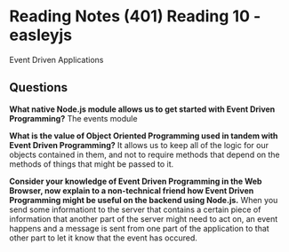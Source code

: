 # Reading Notes (401) Reading 10 - easleyjs

Event Driven Applications

## Questions
**What native Node.js module allows us to get started with Event Driven Programming?**
The events module

**What is the value of Object Oriented Programming used in tandem with Event Driven Programming?**
It allows us to keep all of the logic for our objects contained in them, and not to require methods that depend on the methods of things that might be passed to it.

**Consider your knowledge of Event Driven Programming in the Web Browser, now explain to a non-technical friend how Event Driven Programming might be useful on the backend using Node.js.**
When you send some informationt to the server that contains a certain piece of information that another part of the server might need to act on, an event happens and a message is sent from one part of the application to that other part to let it know that the event has occured.
